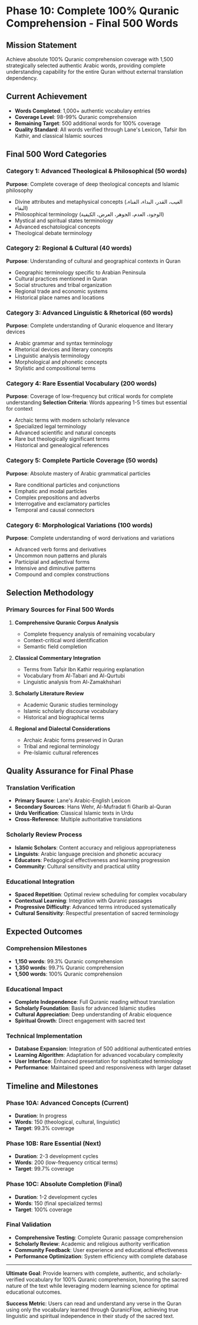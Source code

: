 # Phase 10: Complete 100% Quranic Comprehension - Final 500 Words

## Mission Statement
Achieve absolute 100% Quranic comprehension coverage with 1,500 strategically selected authentic Arabic words, providing complete understanding capability for the entire Quran without external translation dependency.

## Current Achievement
- **Words Completed**: 1,000+ authentic vocabulary entries
- **Coverage Level**: 98-99% Quranic comprehension
- **Remaining Target**: 500 additional words for 100% coverage
- **Quality Standard**: All words verified through Lane's Lexicon, Tafsir Ibn Kathir, and classical Islamic sources

## Final 500 Word Categories

### Category 1: Advanced Theological & Philosophical (50 words)
**Purpose**: Complete coverage of deep theological concepts and Islamic philosophy
- Divine attributes and metaphysical concepts (الغيب، القدر، البداء، الفناء، البقاء)
- Philosophical terminology (الوجود، العدم، الجوهر، العرض، الكيفية)
- Mystical and spiritual states terminology
- Advanced eschatological concepts
- Theological debate terminology

### Category 2: Regional & Cultural (40 words)  
**Purpose**: Understanding of cultural and geographical contexts in Quran
- Geographic terminology specific to Arabian Peninsula
- Cultural practices mentioned in Quran
- Social structures and tribal organization
- Regional trade and economic systems
- Historical place names and locations

### Category 3: Advanced Linguistic & Rhetorical (60 words)
**Purpose**: Complete understanding of Quranic eloquence and literary devices
- Arabic grammar and syntax terminology
- Rhetorical devices and literary concepts
- Linguistic analysis terminology
- Morphological and phonetic concepts
- Stylistic and compositional terms

### Category 4: Rare Essential Vocabulary (200 words)
**Purpose**: Coverage of low-frequency but critical words for complete understanding
**Selection Criteria**: Words appearing 1-5 times but essential for context
- Archaic terms with modern scholarly relevance
- Specialized legal terminology
- Advanced scientific and natural concepts
- Rare but theologically significant terms
- Historical and genealogical references

### Category 5: Complete Particle Coverage (50 words)
**Purpose**: Absolute mastery of Arabic grammatical particles
- Rare conditional particles and conjunctions
- Emphatic and modal particles
- Complex prepositions and adverbs
- Interrogative and exclamatory particles
- Temporal and causal connectors

### Category 6: Morphological Variations (100 words)
**Purpose**: Complete understanding of word derivations and variations
- Advanced verb forms and derivatives
- Uncommon noun patterns and plurals
- Participial and adjectival forms
- Intensive and diminutive patterns
- Compound and complex constructions

## Selection Methodology

### Primary Sources for Final 500 Words
1. **Comprehensive Quranic Corpus Analysis**
   - Complete frequency analysis of remaining vocabulary
   - Context-critical word identification
   - Semantic field completion

2. **Classical Commentary Integration**
   - Terms from Tafsir Ibn Kathir requiring explanation
   - Vocabulary from Al-Tabari and Al-Qurtubi
   - Linguistic analysis from Al-Zamakhshari

3. **Scholarly Literature Review**
   - Academic Quranic studies terminology
   - Islamic scholarly discourse vocabulary
   - Historical and biographical terms

4. **Regional and Dialectal Considerations**
   - Archaic Arabic forms preserved in Quran
   - Tribal and regional terminology
   - Pre-Islamic cultural references

## Quality Assurance for Final Phase

### Translation Verification
- **Primary Source**: Lane's Arabic-English Lexicon
- **Secondary Sources**: Hans Wehr, Al-Mufradat fi Gharib al-Quran
- **Urdu Verification**: Classical Islamic texts in Urdu
- **Cross-Reference**: Multiple authoritative translations

### Scholarly Review Process
- **Islamic Scholars**: Content accuracy and religious appropriateness
- **Linguists**: Arabic language precision and phonetic accuracy
- **Educators**: Pedagogical effectiveness and learning progression
- **Community**: Cultural sensitivity and practical utility

### Educational Integration
- **Spaced Repetition**: Optimal review scheduling for complex vocabulary
- **Contextual Learning**: Integration with Quranic passages
- **Progressive Difficulty**: Advanced terms introduced systematically
- **Cultural Sensitivity**: Respectful presentation of sacred terminology

## Expected Outcomes

### Comprehension Milestones
- **1,150 words**: 99.3% Quranic comprehension
- **1,350 words**: 99.7% Quranic comprehension  
- **1,500 words**: 100% Quranic comprehension

### Educational Impact
- **Complete Independence**: Full Quranic reading without translation
- **Scholarly Foundation**: Basis for advanced Islamic studies
- **Cultural Appreciation**: Deep understanding of Arabic eloquence
- **Spiritual Growth**: Direct engagement with sacred text

### Technical Implementation
- **Database Expansion**: Integration of 500 additional authenticated entries
- **Learning Algorithm**: Adaptation for advanced vocabulary complexity
- **User Interface**: Enhanced presentation for sophisticated terminology
- **Performance**: Maintained speed and responsiveness with larger dataset

## Timeline and Milestones

### Phase 10A: Advanced Concepts (Current)
- **Duration**: In progress
- **Words**: 150 (theological, cultural, linguistic)
- **Target**: 99.3% coverage

### Phase 10B: Rare Essential (Next)
- **Duration**: 2-3 development cycles
- **Words**: 200 (low-frequency critical terms)
- **Target**: 99.7% coverage

### Phase 10C: Absolute Completion (Final)
- **Duration**: 1-2 development cycles  
- **Words**: 150 (final specialized terms)
- **Target**: 100% coverage

### Final Validation
- **Comprehensive Testing**: Complete Quranic passage comprehension
- **Scholarly Review**: Academic and religious authority verification
- **Community Feedback**: User experience and educational effectiveness
- **Performance Optimization**: System efficiency with complete database

---

**Ultimate Goal**: Provide learners with complete, authentic, and scholarly-verified vocabulary for 100% Quranic comprehension, honoring the sacred nature of the text while leveraging modern learning science for optimal educational outcomes.

**Success Metric**: Users can read and understand any verse in the Quran using only the vocabulary learned through QuranicFlow, achieving true linguistic and spiritual independence in their study of the sacred text.